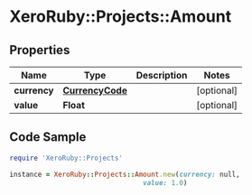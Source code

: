 # XeroRuby::Projects::Amount

## Properties

Name | Type | Description | Notes
------------ | ------------- | ------------- | -------------
**currency** | [**CurrencyCode**](CurrencyCode.md) |  | [optional] 
**value** | **Float** |  | [optional] 

## Code Sample

```ruby
require 'XeroRuby::Projects'

instance = XeroRuby::Projects::Amount.new(currency: null,
                                 value: 1.0)
```


